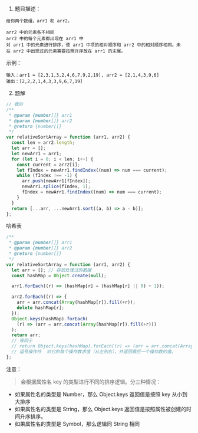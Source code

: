 1. 题目描述：

```
给你两个数组，arr1 和 arr2，

arr2 中的元素各不相同
arr2 中的每个元素都出现在 arr1 中
对 arr1 中的元素进行排序，使 arr1 中项的相对顺序和 arr2 中的相对顺序相同。未在 arr2 中出现过的元素需要按照升序放在 arr1 的末尾。
```

示例：

```
输入：arr1 = [2,3,1,3,2,4,6,7,9,2,19], arr2 = [2,1,4,3,9,6]
输出：[2,2,2,1,4,3,3,9,6,7,19]

```

2. 题解

```js
// 我的
/**
 * @param {number[]} arr1
 * @param {number[]} arr2
 * @return {number[]}
 */
var relativeSortArray = function (arr1, arr2) {
  const len = arr2.length;
  let arr = [];
  let newArr1 = arr1;
  for (let i = 0; i < len; i++) {
    const current = arr2[i];
    let fIndex = newArr1.findIndex((num) => num === current);
    while (fIndex !== -1) {
      arr.push(newArr1[fIndex]);
      newArr1.splice(fIndex, 1);
      fIndex = newArr1.findIndex((num) => num === current);
    }
  }
  return [...arr, ...newArr1.sort((a, b) => a - b)];
};
```

哈希表

```js
/**
 * @param {number[]} arr1
 * @param {number[]} arr2
 * @return {number[]}
 */
var relativeSortArray = function (arr1, arr2) {
  let arr = []; // 存放处理过的数据
  const hashMap = Object.create(null);

  arr1.forEach((r) => (hashMap[r] = (hashMap[r] || 0) + 1));

  arr2.forEach((r) => {
    arr = arr.concat(Array(hashMap[r]).fill(+r));
    delete hashMap[r];
  });
  Object.keys(hashMap).forEach(
    (r) => (arr = arr.concat(Array(hashMap[r]).fill(+r)))
  );
  return arr;
  // 等同于
  // return Object.keys(hashMap).forEach((r) => (arr = arr.concat(Array(hashMap[r]).fill(+r))), arr
  // 逗号操作符  对它的每个操作数求值（从左到右），并返回最后一个操作数的值。
};
```

注意：

> 会根据属性名 key 的类型进行不同的排序逻辑。分三种情况：

- 如果属性名的类型是 Number，那么 Object.keys 返回值是按照 key 从小到大排序
- 如果属性名的类型是 String，那么 Object.keys 返回值是按照属性被创建的时间升序排序。
- 如果属性名的类型是 Symbol，那么逻辑同 String 相同
